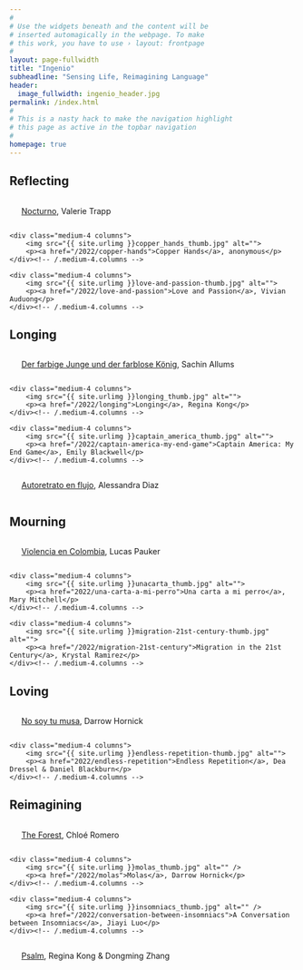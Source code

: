 ```yaml
---
#
# Use the widgets beneath and the content will be
# inserted automagically in the webpage. To make
# this work, you have to use › layout: frontpage
#
layout: page-fullwidth
title: "Ingenio"
subheadline: "Sensing Life, Reimagining Language"
header:
  image_fullwidth: ingenio_header.jpg
permalink: /index.html
#
# This is a nasty hack to make the navigation highlight
# this page as active in the topbar navigation
#
homepage: true
---
```


## Reflecting 
<div class="row t30">
    <div class="medium-4 columns">
        <img src="{{ site.urlimg }}nocturno_thumb.jpg" alt="">
        <p><a href="/2022/nocturno">Nocturno</a>, Valerie Trapp</p>
    </div><!-- /.medium-4.columns -->

    <div class="medium-4 columns">
        <img src="{{ site.urlimg }}copper_hands_thumb.jpg" alt="">
        <p><a href="/2022/copper-hands">Copper Hands</a>, anonymous</p>
    </div><!-- /.medium-4.columns -->

    <div class="medium-4 columns">
        <img src="{{ site.urlimg }}love-and-passion-thumb.jpg" alt="">
        <p><a href="/2022/love-and-passion">Love and Passion</a>, Vivian Auduong</p>
    </div><!-- /.medium-4.columns -->
</div><!-- /.row -->

## Longing
<div class="row t30">
    <div class="medium-4 columns">
        <img src="{{ site.urlimg }}der-farbige-junge-und-der-farblose-konig-thumb.jpg" alt="">
        <p><a href="/2022/der-farbige-junge-und-der-farblose-konig">Der farbige Junge und der farblose König</a>, Sachin Allums</p>
    </div><!-- /.medium-4.columns -->

    <div class="medium-4 columns">
        <img src="{{ site.urlimg }}longing_thumb.jpg" alt="">
        <p><a href="/2022/longing">Longing</a>, Regina Kong</p>
    </div><!-- /.medium-4.columns -->
	
    <div class="medium-4 columns">
        <img src="{{ site.urlimg }}captain_america_thumb.jpg" alt="">
        <p><a href="/2022/captain-america-my-end-game">Captain America: My End Game</a>, Emily Blackwell</p>
    </div><!-- /.medium-4.columns -->


</div><!-- /.row -->
<div class="row t30">
    <div class="medium-4 columns">
        <img src="{{ site.urlimg }}autoretrato_thumb.jpg" alt="">
        <p><a href="/2022/autoretrato-en-flujo">Autoretrato en flujo</a>, Alessandra Diaz</p>
    </div><!-- /.medium-4.columns -->
	</div>

## Mourning
<div class="row t30">
    <div class="medium-4 columns">
        <img src="{{ site.urlimg }}violenciaencolombia_thumb.jpg" alt="">
        <p><a href="2022/violencia-en-colombia">Violencia en Colombia</a>, Lucas Pauker</p>
    </div><!-- /.medium-4.columns -->

    <div class="medium-4 columns">
        <img src="{{ site.urlimg }}unacarta_thumb.jpg" alt="">
        <p><a href="2022/una-carta-a-mi-perro">Una carta a mi perro</a>, Mary Mitchell</p>
    </div><!-- /.medium-4.columns -->

    <div class="medium-4 columns">
        <img src="{{ site.urlimg }}migration-21st-century-thumb.jpg" alt="">
        <p><a href="/2022/migration-21st-century">Migration in the 21st Century</a>, Krystal Ramirez</p>
    </div><!-- /.medium-4.columns -->
</div><!-- /.row -->

## Loving
<div class="row t30">
    <div class="medium-4 columns">
        <img src="{{ site.urlimg }}musa_thumb.jpg" alt="">
        <p><a href="2022/no-soy-tu-musa">No soy tu musa</a>, Darrow Hornick</p>
    </div><!-- /.medium-4.columns -->

    <div class="medium-4 columns">
        <img src="{{ site.urlimg }}endless-repetition-thumb.jpg" alt="">
        <p><a href="2022/endless-repetition">Endless Repetition</a>, Dea Dressel & Daniel Blackburn</p>
    </div><!-- /.medium-4.columns -->

</div><!-- /.row -->

## Reimagining
<div class="row t30">
    <div class="medium-4 columns">
        <img src="{{ site.urlimg }}forest-thumb.jpg" alt="" />
        <p><a href="/2022/the-forest">The Forest</a>, Chloé Romero</p>
    </div><!-- /.medium-4.columns -->

    <div class="medium-4 columns">
        <img src="{{ site.urlimg }}molas_thumb.jpg" alt="" />
        <p><a href="/2022/molas">Molas</a>, Darrow Hornick</p>
    </div><!-- /.medium-4.columns -->
	
    <div class="medium-4 columns">
        <img src="{{ site.urlimg }}insomniacs_thumb.jpg" alt="" />
        <p><a href="/2022/conversation-between-insomniacs">A Conversation between Insomniacs</a>, Jiayi Luo</p>
    </div><!-- /.medium-4.columns -->

</div><!-- /.row -->

<div class="row t30">
    <div class="medium-4 columns">
        <img src="{{ site.urlimg }}psalm_thumb.jpg" alt="" />
        <p><a href="/2022/psalm">Psalm</a>, Regina Kong & Dongming Zhang</p>
    </div><!-- /.medium-4.columns -->
	</div>